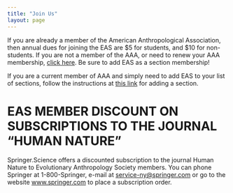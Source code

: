 ```yaml
---
title: "Join Us"
layout: page
---
```


If you are already a member of the American Anthropological Association, then annual dues for joining the EAS are $5 for students, and $10 for non-students. If you are not a member of the AAA, or need to renew your AAA membership, [click here](http://www.aaanet.org/membership/join.cfm). Be sure to add EAS as a section membership!

If you are a current member of AAA and simply need to add EAS to your list of sections, follow the instructions at [this link](http://www.aaanet.org/membership/join.cfm) for adding a section.

# EAS MEMBER DISCOUNT ON SUBSCRIPTIONS TO THE JOURNAL “HUMAN NATURE”

Springer.Science offers a discounted subscription to the journal Human Nature to Evolutionary Anthropology Society members. You can phone Springer at 1-800-Springer, e-mail at service-ny@springer.com or go to the website www.springer.com to place a subscription order.
